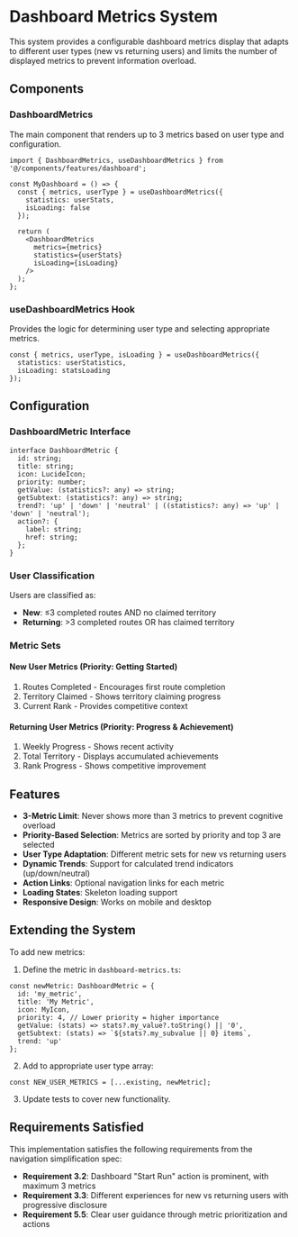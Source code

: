 # Dashboard Metrics System

This system provides a configurable dashboard metrics display that adapts to different user types (new vs returning users) and limits the number of displayed metrics to prevent information overload.

## Components

### DashboardMetrics
The main component that renders up to 3 metrics based on user type and configuration.

```tsx
import { DashboardMetrics, useDashboardMetrics } from '@/components/features/dashboard';

const MyDashboard = () => {
  const { metrics, userType } = useDashboardMetrics({
    statistics: userStats,
    isLoading: false
  });

  return (
    <DashboardMetrics 
      metrics={metrics}
      statistics={userStats}
      isLoading={isLoading}
    />
  );
};
```

### useDashboardMetrics Hook
Provides the logic for determining user type and selecting appropriate metrics.

```tsx
const { metrics, userType, isLoading } = useDashboardMetrics({
  statistics: userStatistics,
  isLoading: statsLoading
});
```

## Configuration

### DashboardMetric Interface
```tsx
interface DashboardMetric {
  id: string;
  title: string;
  icon: LucideIcon;
  priority: number;
  getValue: (statistics?: any) => string;
  getSubtext: (statistics?: any) => string;
  trend?: 'up' | 'down' | 'neutral' | ((statistics?: any) => 'up' | 'down' | 'neutral');
  action?: {
    label: string;
    href: string;
  };
}
```

### User Classification
Users are classified as:
- **New**: ≤3 completed routes AND no claimed territory
- **Returning**: >3 completed routes OR has claimed territory

### Metric Sets

#### New User Metrics (Priority: Getting Started)
1. Routes Completed - Encourages first route completion
2. Territory Claimed - Shows territory claiming progress  
3. Current Rank - Provides competitive context

#### Returning User Metrics (Priority: Progress & Achievement)
1. Weekly Progress - Shows recent activity
2. Total Territory - Displays accumulated achievements
3. Rank Progress - Shows competitive improvement

## Features

- **3-Metric Limit**: Never shows more than 3 metrics to prevent cognitive overload
- **Priority-Based Selection**: Metrics are sorted by priority and top 3 are selected
- **User Type Adaptation**: Different metric sets for new vs returning users
- **Dynamic Trends**: Support for calculated trend indicators (up/down/neutral)
- **Action Links**: Optional navigation links for each metric
- **Loading States**: Skeleton loading support
- **Responsive Design**: Works on mobile and desktop

## Extending the System

To add new metrics:

1. Define the metric in `dashboard-metrics.ts`:
```tsx
const newMetric: DashboardMetric = {
  id: 'my_metric',
  title: 'My Metric',
  icon: MyIcon,
  priority: 4, // Lower priority = higher importance
  getValue: (stats) => stats?.my_value?.toString() || '0',
  getSubtext: (stats) => `${stats?.my_subvalue || 0} items`,
  trend: 'up'
};
```

2. Add to appropriate user type array:
```tsx
const NEW_USER_METRICS = [...existing, newMetric];
```

3. Update tests to cover new functionality.

## Requirements Satisfied

This implementation satisfies the following requirements from the navigation simplification spec:

- **Requirement 3.2**: Dashboard "Start Run" action is prominent, with maximum 3 metrics
- **Requirement 3.3**: Different experiences for new vs returning users with progressive disclosure
- **Requirement 5.5**: Clear user guidance through metric prioritization and actions